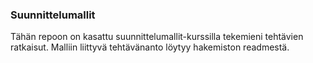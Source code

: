 ### Suunnittelumallit
Tähän repoon on kasattu suunnittelumallit-kurssilla tekemieni tehtävien ratkaisut. Malliin liittyvä tehtävänanto löytyy hakemiston readmestä.